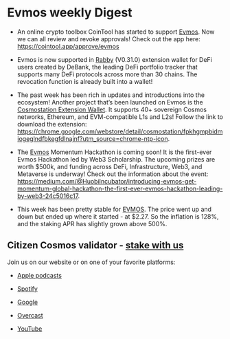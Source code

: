 **Evmos weekly Digest**
===========================
- An online crypto toolbox CoinTool has started to support [Evmos](https://evmos.org/). Now we can all review and revoke approvals! Check out the app here: https://cointool.app/approve/evmos 

- Evmos is now supported in [Rabby](https://rabby.io/) (V0.31.0) extension wallet for DeFi users created by DeBank, the leading DeFi portfolio tracker that supports many DeFi protocols across more than 30 chains. The revocation function is already built into a wallet! 

- The past week has been rich in updates and introductions into the ecosystem! Another project that’s been launched on Evmos is the [Cosmostation Extension Wallet](https://wallet.cosmostation.io/cosmos). It supports 40+ sovereign Cosmos networks, Ethereum, and EVM-compatible L1s and L2s! Follow the link to download the extension: https://chrome.google.com/webstore/detail/cosmostation/fpkhgmpbidmiogeglndfbkegfdlnajnf?utm_source=chrome-ntp-icon. 

- The [Evmos](https://evmos.org/) Momentum Hackathon is coming soon! It is the first-ever Evmos Hackathon led by Web3 Scholarship. The upcoming prizes are worth $500k, and funding across DeFi, Infrastructure, Web3, and Metaverse is underway! Check out the information about the event: https://medium.com/@HuobiIncubator/introducing-evmos-get-momentum-global-hackathon-the-first-ever-evmos-hackathon-leading-by-web3-24c5016c17.

 - This week has been pretty stable for [EVMOS](https://evmos.org/). The price went up and down but ended up where it started - at $2.27. So the inflation is 128%, and the staking APR has slightly grown above 500%. 

**Citizen Cosmos validator - [stake with us](https://www.citizencosmos.space/staking)**
------------------------

Join us on our website or on one of your favorite platforms: 

- [Apple podcasts](https://clck.ru/sGee3)

- [Spotify](https://clck.ru/sGef8)

- [Google](https://clck.ru/sGefm)

- [Overcast](https://clck.ru/sGegJ)

- [YouTube](https://clck.ru/sGegw)
